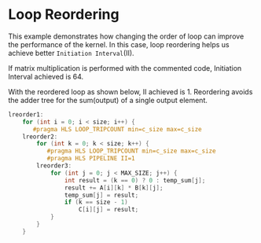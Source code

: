 Loop Reordering
================

This example demonstrates how changing the order of loop can improve the performance of the kernel. In this case, loop reordering helps us achieve better `Initiation Interval`(II).

If matrix multiplication is performed with the commented code, Initiation Interval achieved is 64.

With the reordered loop as shown below, II achieved is 1. Reordering avoids the adder tree for the sum(output) of a single output element. 


```c++
lreorder1:
    for (int i = 0; i < size; i++) {
       #pragma HLS LOOP_TRIPCOUNT min=c_size max=c_size
    lreorder2:
        for (int k = 0; k < size; k++) {
           #pragma HLS LOOP_TRIPCOUNT min=c_size max=c_size
           #pragma HLS PIPELINE II=1
        lreorder3:
            for (int j = 0; j < MAX_SIZE; j++) {
                int result = (k == 0) ? 0 : temp_sum[j];
                result += A[i][k] * B[k][j];
                temp_sum[j] = result;
                if (k == size - 1)
                    C[i][j] = result;
            }
        }
    }
```     

